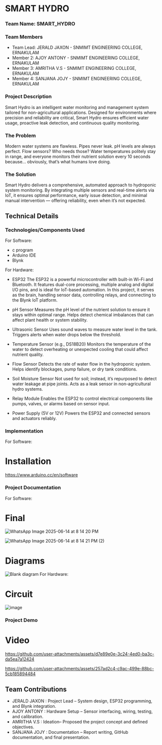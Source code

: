 # SMART HYDRO

### Team Name: SMART_HYDRO


### Team Members
- Team Lead: JERALD JAXON - SNMIMT ENGINEERING COLLEGE, ERNAKULAM
- Member 2:  AJOY ANTONY  - SNMIMT ENGINEERING COLLEGE, ERNAKULAM
- Member 3:  AMRITHA V.S  - SNMIMT ENGINEERING COLLEGE, ERNAKULAM
- Member 4:  SANJANA JOJY - SNMIMT ENGINEERING COLLEGE, ERNAKULAM

### Project Description
Smart Hydro is an intelligent water monitoring and management system tailored for non-agricultural applications. Designed for environments where precision and reliability are critical, Smart Hydro ensures efficient water usage, proactive leak detection, and continuous quality monitoring.

### The Problem 
Modern water systems are flawless. Pipes never leak. pH levels are always perfect. Flow sensors? Who needs those? Water temperatures politely stay in range, and everyone monitors their nutrient solution every 10 seconds because... obviously, that’s what humans love doing.

### The Solution 
Smart Hydro delivers a comprehensive, automated approach to hydroponic system monitoring. By integrating multiple sensors and real-time alerts via IoT, it ensures optimal performance, early issue detection, and minimal manual intervention — offering reliability, even when it’s not expected.

## Technical Details
### Technologies/Components Used
For Software:
- c program
- Arduino IDE
- Blynk

For Hardware:
- ESP32
The ESP32 is a powerful microcontroller with built-in Wi-Fi and Bluetooth. It features dual-core processing, multiple analog and digital I/O pins, and is ideal for IoT-based automation. In this project, it serves as the brain, handling sensor data, controlling relays, and connecting to the Blynk IoT platform.

- pH Sensor
Measures the pH level of the nutrient solution to ensure it stays within optimal range. Helps detect chemical imbalances that can affect plant health or system stability.

- Ultrasonic Sensor
Uses sound waves to measure water level in the tank. Triggers alerts when water drops below the threshold.

- Temperature Sensor (e.g., DS18B20)
Monitors the temperature of the water to detect overheating or unexpected cooling that could affect nutrient quality.

- Flow Sensor
Detects the rate of water flow in the hydroponic system. Helps identify blockages, pump failure, or dry tank conditions.

- Soil Moisture Sensor
Not used for soil; instead, it’s repurposed to detect water leakage at pipe joints. Acts as a leak sensor in non-agricultural hydro systems.

- Relay Module
Enables the ESP32 to control electrical components like pumps, valves, or alarms based on sensor input.

- Power Supply (5V or 12V)
Powers the ESP32 and connected sensors and actuators reliably.


### Implementation
For Software:
# Installation
https://www.arduino.cc/en/software

### Project Documentation
For Software:

# Final 
![WhatsApp Image 2025-06-14 at 8 14 20 PM](https://github.com/user-attachments/assets/ca6d1bdb-fa5c-4976-9f71-c7efff6b3f1c)

![WhatsApp Image 2025-06-14 at 8 14 21 PM (2)](https://github.com/user-attachments/assets/b1bfb96f-6369-4ea3-a6f2-01996ec94091)



# Diagrams
![Blank diagram](https://github.com/user-attachments/assets/33e48a66-4de3-4ce8-a2c7-2052b458b2e4)
For Hardware:

# Circuit

![image](https://github.com/user-attachments/assets/00b436d5-f3c6-424f-9914-8732c080e5c8)


### Project Demo
# Video

https://github.com/user-attachments/assets/d7e89e0e-3c24-4ed0-ba3c-da5ea7a12424

https://github.com/user-attachments/assets/257ad2c4-c9ac-499e-88bc-5cb185894484


## Team Contributions
- JERALD JAXON : Project Lead – System design, ESP32 programming, and Blynk integration.
- AJOY ANTONY  : Hardware Setup – Sensor interfacing, wiring, testing, and calibration.
- AMRITHA V.S  : Ideation– Proposed the project concept and defined objectives.
- SANJANA JOJY : Documentation – Report writing, GitHub documentation, and final presentation.
